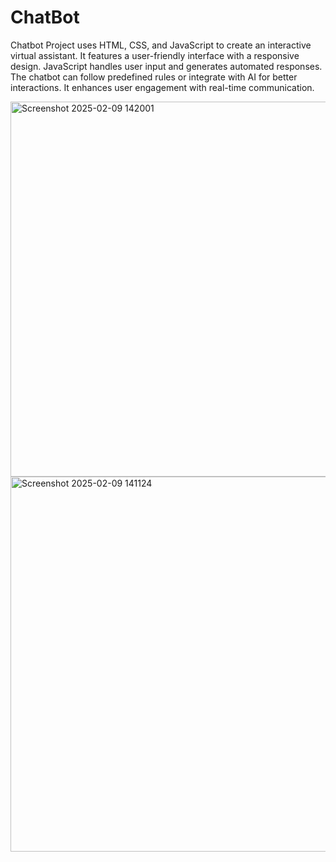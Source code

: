 # ChatBot
Chatbot Project uses HTML, CSS, and JavaScript to create an interactive virtual assistant. It features a user-friendly interface with a responsive design. JavaScript handles user input and generates automated responses. The chatbot can follow predefined rules or integrate with AI for better interactions. It enhances user engagement with real-time communication.

<img width="600" alt="Screenshot 2025-02-09 142001" src="https://github.com/user-attachments/assets/dbeef16c-c5b8-4f62-b686-cfcc9970fc2a" />


<img width="600" alt="Screenshot 2025-02-09 141124" src="https://github.com/user-attachments/assets/d84fbcb9-1708-421e-a2e1-7950405fc4cc" />



